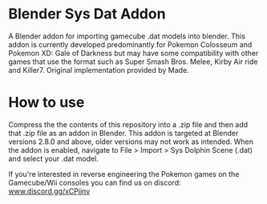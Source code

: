 # Blender Sys Dat Addon
A Blender addon for importing gamecube .dat models into blender. This addon is currently developed predominantly for Pokemon Colosseum and Pokemon XD: Gale of Darkness but may have some compatibility with other games that use the format such as Super Smash Bros. Melee, Kirby Air ride and Killer7.
Original implementation provided by Made.

# How to use
Compress the the contents of this repository into a .zip file and then add that .zip file as an addon in Blender. This addon is targeted at Blender versions 2.8.0 and above, older versions may not work as intended. When the addon is enabled, navigate to File > Import > Sys Dolphin Scene (.dat) and select your .dat model.

If you're interested in reverse engineering the Pokemon games on the Gamecube/Wii consoles you can find us on discord:
www.discord.gg/xCPjjnv
